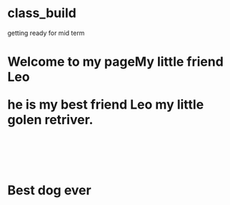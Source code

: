 # class_build
getting ready for mid term
<!Doctype html>
<html>
<body>
<h1> Welcome to my page</h1?
<tile>My little friend Leo</tile>
<p>he is my best friend Leo my little golen retriver.</p>
<br></br>
<p>Best dog ever</p>
</body
</html>
